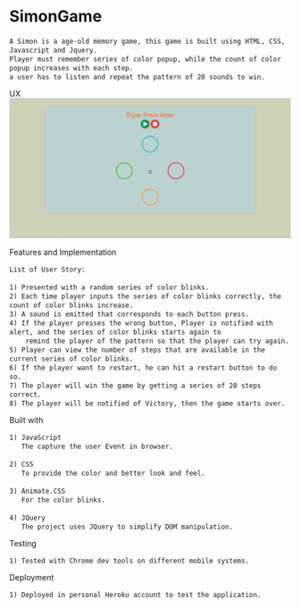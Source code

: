 # SimonGame

	A Simon is a age-old memory game, this game is built using HTML, CSS, Javascript and Jquery.
	Player must remember series of color popup, while the count of color popup increases with each step.
	a user has to listen and repeat the pattern of 20 sounds to win.
	
UX
![](Screenshot_1.png)


Features and Implementation

	List of User Story:

	1) Presented with a random series of color blinks.
	2) Each time player inputs the series of color blinks correctly, the count of color blinks increase.
	3) A sound is emitted that corresponds to each button press.
	4) If the player presses the wrong button, Player is notified with alert, and the series of color blinks starts again to 
		remind the player of the pattern so that the player can try again.
	5) Player can view the number of steps that are available in the current series of color blinks.
	6) If the player want to restart, he can hit a restart button to do so.
	7) The player will win the game by getting a series of 20 steps correct. 
	8) The player will be notified of Victory, then the game starts over.
	
Built with

	1) JavaScript
	   The capture the user Event in browser.
	   
	2) CSS
	   To provide the color and better look and feel.
	   
	3) Animate.CSS
	   For the color blinks.

	4) JQuery
	   The project uses JQuery to simplify DOM manipulation.
	
Testing

	1) Tested with Chrome dev tools on different mobile systems.

	
Deployment

	1) Deployed in personal Heroku account to test the application.
